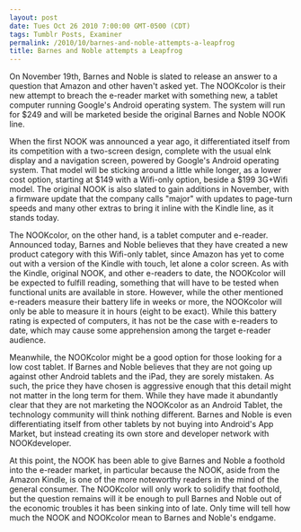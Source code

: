 ```yaml
---
layout: post
date: Tues Oct 26 2010 7:00:00 GMT-0500 (CDT)
tags: Tumblr Posts, Examiner
permalink: /2010/10/barnes-and-noble-attempts-a-leapfrog
title: Barnes and Noble attempts a Leapfrog
---
```


On November 19th, Barnes and Noble is slated to release an answer to a question that Amazon and other haven't asked yet. The NOOKcolor is their new attempt to breach the e-reader market with something new, a tablet computer running Google's Android operating system. The system will run for $249 and will be marketed beside the original Barnes and Noble NOOK line.

When the first NOOK was announced a year ago, it differentiated itself from its competition with a two-screen design, complete with the usual eInk display and a navigation screen, powered by Google's Android operating system. That model will be sticking around a little while longer, as a lower cost option, starting at $149 with a Wifi-only option, beside a $199 3G+Wifi model. The original NOOK is also slated to gain additions in November, with a firmware update that the company calls "major" with updates to page-turn speeds and many other extras to bring it inline with the Kindle line, as it stands today.

The NOOKcolor, on the other hand, is a tablet computer and e-reader. Announced today, Barnes and Noble believes that they have created a new product category with this Wifi-only tablet, since Amazon has yet to come out with a version of the Kindle with touch, let alone a color screen. As with the Kindle, original NOOK, and other e-readers to date, the NOOKcolor will be expected to fulfill reading, something that will have to be tested when functional units are available in store. However, while the other mentioned e-readers measure their battery life in weeks or more, the NOOKcolor will only be able to measure it in hours (eight to be exact). While this battery rating is expected of computers, it has not be the case with e-readers to date, which may cause some apprehension among the target e-reader audience.

Meanwhile, the NOOKcolor might be a good option for those looking for a low cost tablet. If Barnes and Noble believes that they are not going up against other Android tablets and the iPad, they are sorely mistaken. As such, the price they have chosen is aggressive enough that this detail might not matter in the long term for them. While they have made it abundantly clear that they are not marketing the NOOKcolor as an Android Tablet, the technology community will think nothing different. Barnes and Noble is even differentiating itself from other tablets by not buying into Android's App Market, but instead creating its own store and developer network with NOOKdeveloper.

At this point, the NOOK has been able to give Barnes and Noble a foothold into the e-reader market, in particular because the NOOK, aside from the Amazon Kindle, is one of the more noteworthy readers in the mind of the general consumer. The NOOKcolor will only work to solidify that foothold, but the question remains will it be enough to pull Barnes and Noble out of the economic troubles it has been sinking into of late. Only time will tell how much the NOOK and NOOKcolor mean to Barnes and Noble's endgame.